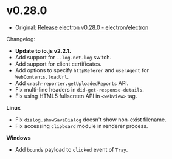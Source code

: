 # v0.28.0

* Original: [Release electron v0.28.0 - electron/electron](https://github.com/electron/electron/releases/tag/v0.28.0)

Changelog:

* **Update to io.js v2.2.1.**
* Add support for `--log-net-log` switch.
* Add support for client certificates.
* Add options to specify `httpReferer` and `userAgent` for `WebContents.loadUrl`.
* Add `crash-reporter.getUploadedReports` API.
* Fix multi-line headers in `did-get-response-details`.
* Fix using HTML5 fullscreen API in `<webview>` tag.

**Linux**

* Fix `dialog.showSaveDialog` doesn't show non-exist filename.
* Fix accessing `clipboard` module in renderer process.

**Windows**

* Add `bounds` payload to `clicked` event of `Tray`.
